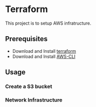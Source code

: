 # Terraform
This project is to setup AWS infratructure.

## Prerequisites
* Download and Install [terraform]()
* Download and Install [AWS-CLI]()

## Usage
### Create a S3 bucket
### Network Infrastructure
